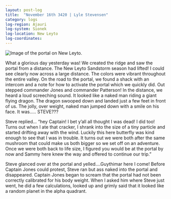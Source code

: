 ```yaml
---
layout: post-log
title:  "November 16th 3420 | Lyle Stevensen"
category: logs
log-region: Ajauri
log-system: Sionek
log-location: New Leyto
log-coordinates: 
---
```


![Image of the portal on New Leyto.](images/stevensen_3420-11-16_001.png)

<p>What a glorious day yesterday was! We created the ridge and saw the portal from a distance. The New Leyto Sandstorm season had lifted! I could see clearly now across a large distance. The colors were vibrant throughout the entire valley. On the road to the portal, we found a shack with an intercom and a note for how to activate the portal which we quickly did. Out stepped commander Jones and commander Patterson! In the distance, we heard a loud screeching sound. It looked like a naked man riding a giant flying dragon. The dragon swooped down and landed just a few feet in front of us. The jolly, over weight, naked man jumped down with a smile on his face. It was..... STEVE???</p>

<p>Steve replied... “hey Captain! I bet y’all all thought I was dead! I did too! Turns out when I ate that cracker, I shrank into the size of a tiny particle and started drifting away with the wind. Luckily this here butterfly was kind enough to see that I was in trouble. It turns out we were both after the same mushroom that could make us both bigger so we set off on an adventure. Once we were both back to life size, I figured you would be at the portal by now and Sammy here knew the way and offered to continue our trip.”</p>

<p>Steve glanced over at the portal and yelled....Guythimar here I come! Before Captain Jones could protest, Steve ran but ass naked into the portal and disappeared. Captain Jones began to scream that the portal had not been correctly calibrated for his body weight. When I asked him where Steve just went, he did a few calculations, looked up and grimly said that it looked like a random planet in the alpha quadrant.</p>


<!--more-->
